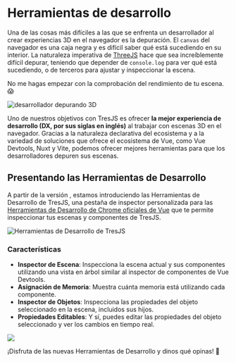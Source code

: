 # Herramientas de desarrollo

Una de las cosas más difíciles a las que se enfrenta un desarrollador al crear experiencias 3D en el navegador es la depuración. El `canvas` del navegador es una caja negra y es difícil saber qué está sucediendo en su interior. La naturaleza imperativa de [ThreeJS](https://threejs.org/) hace que sea increíblemente difícil depurar, teniendo que depender de `console.log` para ver qué está sucediendo, o de terceros para ajustar y inspeccionar la escena.

No me hagas empezar con la comprobación del rendimiento de tu escena. 😱

![desarrollador depurando 3D](/debug-3D.png)

Uno de nuestros objetivos con TresJS es ofrecer **la mejor experiencia de desarrollo (DX, por sus siglas en inglés)** al trabajar con escenas 3D en el navegador. Gracias a la naturaleza declarativa del ecosistema y a la variedad de soluciones que ofrece el ecosistema de Vue, como Vue Devtools, Nuxt y Vite, podemos ofrecer mejores herramientas para que los desarrolladores depuren sus escenas.

## Presentando las Herramientas de Desarrollo

A partir de la versión <Badge text="^3.7.0" />, estamos introduciendo las Herramientas de Desarrollo de TresJS, una pestaña de inspector personalizada para las [Herramientas de Desarrollo de Chrome oficiales de Vue](https://devtools.vuejs.org/guide/installation.html) que te permite inspeccionar tus escenas y componentes de TresJS.

![Herramientas de Desarrollo de TresJS](/vue-chrome-devtools.png)

### Características

- **Inspector de Escena**: Inspecciona la escena actual y sus componentes utilizando una vista en árbol similar al inspector de componentes de Vue Devtools.
- **Asignación de Memoria**: Muestra cuánta memoria está utilizando cada componente.
- **Inspector de Objetos**: Inspecciona las propiedades del objeto seleccionado en la escena, incluidos sus hijos.
- **Propiedades Editables**: Y sí, puedes editar las propiedades del objeto seleccionado y ver los cambios en tiempo real.

![](/devtools-scene-inspector.png)

¡Disfruta de las nuevas Herramientas de Desarrollo y dinos qué opinas! 🎉
